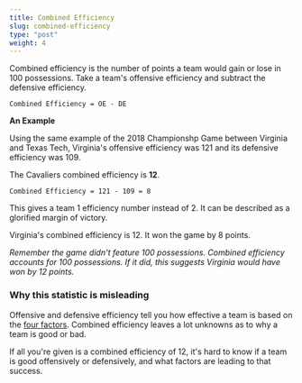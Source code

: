```yaml
---
title: Combined Efficiency
slug: combined-efficiency
type: "post"
weight: 4
---
```


Combined efficiency is the number of points a team would gain or lose in 100 possessions. Take a team's offensive efficiency and subtract the defensive efficiency.

`Combined Efficiency = OE - DE`

**An Example**

Using the same example of the 2018 Championshp Game between Virginia and Texas Tech, Virginia's offensive efficiency was 121 and its defensive efficiency was 109.

The Cavaliers combined efficiency is **12**.

`Combined Efficiency = 121 - 109 = 8`

This gives a team 1 efficiency number instead of 2. It can be described as a glorified margin of victory.

Virginia's combined efficiency is 12. It won the game by 8 points.

_Remember the game didn't feature 100 possessions. Combined efficiency accounts for 100 possessions. If it did, this suggests Virginia would have won by 12 points._

### Why this statistic is misleading

Offensive and defensive efficiency tell you how effective a team is based on the [four factors](/four-factors/intro). Combined efficiency leaves a lot unknowns as to why a team is good or bad.

If all you're given is a combined efficiency of 12, it's hard to know if a team is good offensively or defensively, and what factors are leading to that success.

